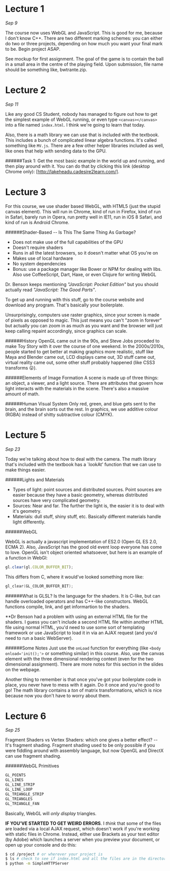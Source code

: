 Lecture 1
=========

*Sep 9*

The course now uses WebGL and JavaScript. This is good for me, because I don't know C++. There are two different marking schemes: you can either do two or three projects, depending on how much you want your final mark to be. Begin project ASAP.

See mockup for first assignment. The goal of the game is to contain the ball in a small area in the centre of the playing field. Upon submission, file name should be something like, bwtrante.zip.

Lecture 2
=========

*Sep 11*

Like any good CS Student, nobody has managed to figure out how to get the simplest example of WebGL running, or even type `<canvas></canvas>` into a file named `index.html`. I think we're going to learn that today.

Also, there is a math library we can use that is included with the textbook. This includes a bunch of complicated linear algebra functions.  It's called something like `MV.js`. There are a few other helper libraries included as well, like ones that help with sending data to the GPU.

######Task 1: Get the most basic example in the world up and running, and then play around with it. You can do that by clicking this link (desktop Chrome only): [http://lakeheadu.cadesire2learn.com/].

Lecture 3
=========

For this course, we use shader based WebGL, with HTML5 (just the stupid canvas element). This will run in Chrome, kind of run in Firefox, kind of run in Safari, barely run in Opera, run pretty well in IE11, run in iOS 8 Safari, and kind of run is Android Chrome.

######Shader-Based -- Is This The Same Thing As Garbage?
- Does not make use of the full capabilities of the GPU
- Doesn't require shaders
- Runs in all the latest browsers, so it doesn't matter what OS you're on
- Makes use of local hardware
- No system dependencies
- Bonus: use a package manager like Bower or NPM for dealing with libs. Also use CoffeeScript, Dart, Haxe, or even Clojure for writing WebGL

Dr. Benson keeps mentioning *"JavaScript: Pocket Edition"* but you should actually read *"JavaScript: The Good Parts"*.

To get up and running with this stuff, go to the course website and download any program. That's basically your boilerplate.

Unsurprisingly, computers use raster graphics, since your screen is made of pixels as opposed to magic. This just means you can't "zoom in forever" but actually you can zoom in as much as you want and the browser will just keep calling repaint accordingly, since graphics can scale.

######History
OpenGL came out in the 90s, and Steve Jobs proceded to make Toy Story with it over the course of one weekend. In the 2000s/2010s, people started to get better at making graphics more realistic, stuff like Maya and Blender came out, LCD displays came out, 3D stuff came out, virtual reality came out, some other stuff probably happened (like CSS3 transforms 😛).

######Elements of Image Formation
A scene is made up of three things: an object, a viewer, and a light source. There are attributes that govern how light interacts with the materials in the scene. There's also a massive amount of math.

######Human Visual System
Only red, green, and blue gets sent to the brain, and the brain sorts out the rest. In graphics, we use additive colour (RGBA) instead of shitty subtractive colour (CMYK).

Lecture 5
=========

*Sep 23*

Today we're talking about how to deal with the camera. The math library that's included with the textbook has a `lookAt' function that we can use to make things easier. 

######Lights and Materials

- Types of light: point sources and distributed sources.  Point sources are easier because they have a basic geometry, whereas distributed sources have very complicated geometry.
- Sources: Near and far. The further the light is, the easier it is to deal with it's geometry.
- Materials: dull stuff, shiny stuff, etc. Basically different materials handle light differently.

######WebGL

WebGL is actually a javascript implementation of ES2.0 (Open GL ES 2.0, ECMA 2). Also, JavaScript has the good old event loop everyone has come to love. OpenGL isn't object oriented whatsoever, but here is an example of a function in WebGl:
```javascript
gl.clear(gl.COLOR_BUFFER_BIT);
```

This differs from C, where it would've looked something more like:
```C
gl_clear(GL_COLOR_BUFFER_BIT);
```

######What is GLSL?
Is the language for the shaders. It is C-like, but can handle overloaded operators and has C++-like constructors. WebGL functions compile, link, and get informartion to the shaders.

**Dr Benson had a problem with using an external HTML file for the shaders. I guess you can't include a second HTML file within another HTML file using normal HTML, you'd need to use some sort of templating framework or use JavaScript to load it in via an AJAX request (and you'd need to run a basic WebServer).

######Some Notes
Just use the `onLoad` function for everything (like `<body onload='init();'>` or something similar) in this course. Also, use the canvas element with the three dimensional rendering context (even for the two dimensional assignment). There are more notes for this section in the slides on the webpage.

Another thing to remember is that once you've got your boilerplate code in place, you never have to mess with it again. Do it once and you're good to go! The math library contains a *ton* of matrix transformations, which is nice because now you don't have to worry about them.

Lecture 6
=========

*Sep 25*

Fragment Shaders vs Vertex Shaders: which one gives a better effect? -- It's fragment shading. Fragment shading used to be only possible if you were fiddling around with assembly language, but now OpenGL and DirectX can use fragment shading. 

######WebGL Primitives
```javascript
GL_POINTS
GL_LINES
GL_LINE_STRIP
GL_LINE_LOOP
GL_TRIANGLE_STRIP
GL_TRIANGLES
GL_TRIANGLE_FAN
```

Basically, WebGL will *only display* triangles.

**IF YOU'VE STARTED TO GET WEIRD ERRORS**. I *think* that some of the files are loaded via a local AJAX request, which doesn't work if you're working with static files in Chrome. Instead, either use Brackets as your text editor (by Adobe) which launches a server when you preview your document, or open up your console and do this:
```bash
$ cd /project # or wherever your project is
$ ls # check to see if index.html and all the files are in the directory
$ python -m SimpleHTTPServer
```
